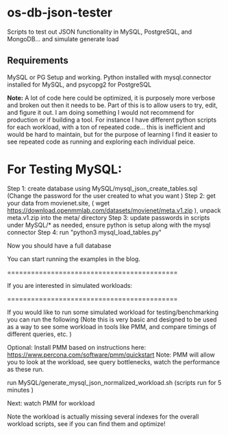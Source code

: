 # os-db-json-tester

Scripts to test out JSON functionality in MySQL, PostgreSQL, and MongoDB... and simulate generate load

## Requirements

MySQL or PG Setup and working. Python installed with mysql.connector installed for MySQL, and psycopg2 for PostgreSQL

**Note:** A lot of code here could be optimized, it is purposely more verbose and broken out then it needs to be. Part of this is to allow users to try, edit, and figure it out. I am doing something I would not recommend for production or if building a tool. For instance I have different python scripts for each workload, with a ton of repeated code... this is inefficient and would be hard to maintain, but for the purpose of learning I find it easier to see repeated code as running and exploring each individual peice.

# For Testing MySQL:

Step 1: create database using MySQL/mysql_json_create_tables.sql (Change the password for the user created to what you want )
Step 2: get your data from movienet.site, ( wget https://download.openmmlab.com/datasets/movienet/meta.v1.zip ), unpack meta.v1.zip into the meta/ directory
Step 3: update passwords in scripts under MySQL/\* as needed, ensure python is setup along with the mysql connector
Step 4: run "python3 mysql_load_tables.py"

Now you should have a full database

You can start running the examples in the blog.

===========================================

If you are interested in simulated workloads:

===========================================

If you would like to run some simulated workload for testing/benchmarking you can run the following (Note this is very basic and designed to be used as a way to see some workload in tools like PMM, and compare timings of different queries, etc. )

Optional: Install PMM based on instructions here: https://www.percona.com/software/pmm/quickstart
Note: PMM will allow you to look at the workload, see query bottlenecks, watch the performance as these run.

run MySQL/generate_mysql_json_normalized_workload.sh (scripts run for 5 minutes )

Next: watch PMM for workload

Note the workload is actually missing several indexes for the overall workload scripts, see if you can find them and optimize!
